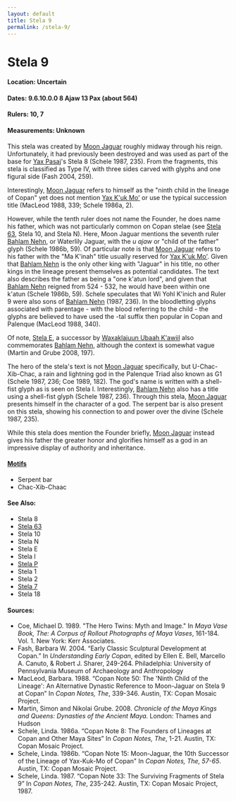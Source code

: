 ```yaml
---
layout: default
title: Stela 9
permalink: /stela-9/
---
```


# Stela 9

#### <strong>Location:</strong> Uncertain
#### <strong>Dates:</strong> 9.6.10.0.0 8 Ajaw 13 Pax (about 564)
#### <strong>Rulers:</strong> 10, 7
#### <strong>Measurements:</strong> Unknown

This stela was created by <a href="{{site.baseurl}}/moon-jaguar">Moon Jaguar</a> roughly midway through his reign. Unfortunately, it had previously been destroyed and was used as part of the base for <a href="{{site.baseurl}}/yax-pasaj-chan-yopaat">Yax Pasaj</a>'s Stela 8 (Schele 1987, 235). From the fragments, this stela is classified as Type IV, with three sides carved with glyphs and one figural side (Fash 2004, 259).

Interestingly, <a href="{{site.baseurl}}/moon-jaguar">Moon Jaguar</a> refers to himself as the "ninth child in the lineage of Copan" yet does not mention <a href="{{site.baseurl}}/yax-kuk-mo">Yax K'uk Mo'</a> or use the typical succession title (MacLeod 1988, 339; Schele 1986a, 2).

However, while the tenth ruler does not name the Founder, he does name his father, which was not particularly common on Copan stelae (see <a href="{{site.baseurl}}/stela-63">Stela 63</a>, Stela 10, and Stela N). Here, Moon Jaguar mentions the seventh ruler <a href="{{site.baseurl}}/bahlam-nehn">Bahlam Nehn</a>, or Waterlily Jaguar, with the <em>u ajaw</em> or "child of the father" glyph (Schele 1986b, 59). Of particular note is that <a href="{{site.baseurl}}/moon-jaguar">Moon Jaguar</a> refers to his father with the "Ma K'inah" title usually reserved for <a href="{{site.baseurl}}/yax-kuk-mo">Yax K'uk Mo'</a>. Given that <a href="{{site.baseurl}}/bahlam-nehn">Bahlam Nehn</a> is the only other king with "Jaguar" in his title, no other kings in the lineage present themselves as potential candidates. The text also describes the father as being a "one k'atun lord", and given that <a href="{{site.baseurl}}/bahlam-nehn">Bahlam Nehn</a> reigned from 524 - 532, he would have been within one k'atun (Schele 1986b, 59). Schele speculates that Wi Yohl K'inich and Ruler 9 were also sons of <a href="{{site.baseurl}}/bahlam-nehn">Bahlam Nehn</a> (1987, 236). In the bloodletting glyphs associated with parentage - with the blood referring to the child - the glyphs are believed to have used the -tal suffix then popular in Copan and Palenque (MacLeod 1988, 340).

Of note, <a href="{{site.baseurl}}/stela-e">Stela E</a>, a successor by <a href="{{site.baseurl}}/waxaklajuun-ubaah-kawiil">Waxaklajuun Ubaah K'awiil</a> also commemorates <a href="{{site.baseurl}}/bahlam-nehn">Bahlam Nehn</a>, although the context is somewhat vague (Martin and Grube 2008, 197).

The hero of the stela's text is not <a href="{{site.baseurl}}/moon-jaguar">Moon Jaguar</a> specifically, but U-Chac-Xib-Chac, a rain and lightning god in the Palenque Triad also known as G1 (Schele 1987, 236; Coe 1989, 182). The god's name is written with a shell-fist glyph as is seen on Stela I. Interestingly, <a href="{{site.baseurl}}/bahlam-nehn">Bahlam Nehn</a> also has a title using a shell-fist glyph (Schele 1987, 236). Through this stela, <a href="{{site.baseurl}}/moon-jaguar">Moon Jaguar</a> presents himself in the character of a god. The serpent bar is also present on this stela, showing his connection to and power over the divine (Schele 1987, 235).

While this stela does mention the Founder briefly, <a href="{{site.baseurl}}/moon-jaguar">Moon Jaguar</a> instead gives his father the greater honor and glorifies himself as a god in an impressive display of authority and inheritance.      

#### <strong><a href="{{site.baseurl}}/motif-glossary">Motifs</a></strong>
<ul>
<li>Serpent bar</li>
<li>Chac-Xib-Chaac</li>
</ul>

#### <strong>See Also:</strong>
<ul>
<li>Stela 8</li>
<li><a href="{{site.baseurl}}/stela-63">Stela 63</a></li>
<li>Stela 10</li>
<li>Stela N</li>
<li>Stela E</li>
<li>Stela I</li>
<li><a href="{{site.baseurl}}/stela-p">Stela P</a></li>
<li>Stela 1</li>
<li>Stela 2</li>
<li><a href="{{site.baseurl}}/stela-7">Stela 7</a></li>
<li>Stela 18</li>
</ul>

#### <strong>Sources:</strong>
<ul>
<li>Coe, Michael D. 1989. "The Hero Twins: Myth and Image." In <cite>Maya Vase Book, The: A Corpus of Rollout Photographs of Maya Vases</cite>, 161-184. Vol. 1. New York: Kerr Associates.</li>
<li>Fash, Barbara W. 2004. “Early Classic Sculptural Development at Copan.” In <cite>Understanding Early Copan</cite>, edited by Ellen E. Bell, Marcello A. Canuto, & Robert J. Sharer, 249-264. Philadelphia: University of Pennsylvania Museum of Archaeology and Anthropology</li>
<li>MacLeod, Barbara. 1988. “Copan Note 50: The 'Ninth Child of the Lineage': An Alternative Dynastic Reference to Moon-Jaguar on Stela 9 at Copan” In <cite>Copan Notes, The</cite>, 339-346. Austin, TX: Copan Mosaic Project.</li>
<li>Martin, Simon and Nikolai Grube. 2008. <cite>Chronicle of the Maya Kings and
    Queens: Dynasties of the Ancient Maya.</cite> London: Thames and Hudson</li>
<li>Schele, Linda. 1986a. “Copan Note 8: The Founders of Lineages at Copan and Other Maya Sites” In <cite>Copan Notes, The</cite>, 1-21. Austin, TX: Copan Mosaic Project.</li>
<li>Schele, Linda. 1986b. “Copan Note 15: Moon-Jaguar, the 10th Successor of the Lineage of Yax-Kuk-Mo of Copan" In <cite>Copan Notes, The, 57-65</cite>. Austin, TX: Copan Mosaic Project.</li>
<li>Schele, Linda. 1987. “Copan Note 33: The Surviving Fragments of Stela 9” In <cite>Copan Notes, The</cite>, 235-242. Austin, TX: Copan Mosaic Project, 1987.</li>
</ul>
